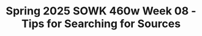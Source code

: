 ---
layout: single_embed_slide
title: "Spring 2025 SOWK 460w Week 08 - Tips for Searching for Sources"
presentation_id: 0nwQzI
slides:
  - slide_name: ../deck-0nwQzI-large-0.jpeg
    slide_thumbnail: ../deck-0nwQzI-thumb-0.jpeg
    slide_alt: "A light bulb icon is displayed on a magenta square. Text beside it reads, 'Tips For Searching for Sources, Spring 2025, SOWK 460w, Week 08.' Below, it says, 'Jacob Campbell, Ph.D. LICSW at Heritage University.'"
  - slide_name: ../deck-0nwQzI-large-1.jpeg
    slide_thumbnail: ../deck-0nwQzI-thumb-1.jpeg
    slide_alt: "The image displays a presentation slide titled 'Agenda Week 08' listing: 'Plan for week eight,' 'Tips for searching,' and 'Demo example using topic of burnout.' The background is white."
  - slide_name: ../deck-0nwQzI-large-2.jpeg
    slide_thumbnail: ../deck-0nwQzI-thumb-2.jpeg
    slide_alt: "The slide displays 'Week Eight Expectations' in bold text. It lists tasks: read Royse (2023) Chapter 8, complete a quiz, attend a workshop if needed, and write a journal entry."
  - slide_name: ../deck-0nwQzI-large-3.jpeg
    slide_thumbnail: ../deck-0nwQzI-thumb-3.jpeg
    slide_alt: "A slide presents tips for searching scholarly sources, including starting with a broad database, using key words, and employing synonyms. Specific advice is given for refining search strategies effectively."
  - slide_name: ../deck-0nwQzI-large-4.jpeg
    slide_thumbnail: ../deck-0nwQzI-thumb-4.jpeg
    slide_alt: "The image shows the word 'DEMO' in a gradient color, centered on a white background. Below, it reads, 'Burnout and Child Welfare Workers.'"
---